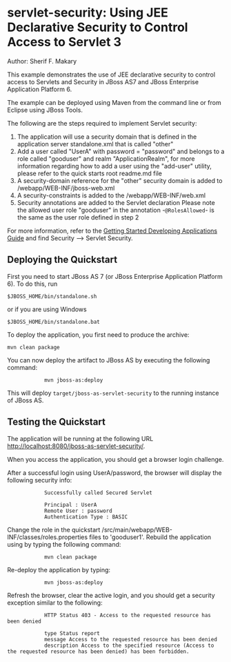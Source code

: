 servlet-security:  Using JEE Declarative Security to Control Access to Servlet 3
====================
Author: Sherif F. Makary

This example demonstrates the use of JEE declarative security to control access to Servlets and Security in JBoss AS7 and JBoss Enterprise Application Platform 6.

The example can be deployed using Maven from the command line or from Eclipse using JBoss Tools.

The following are the steps required to implement Servlet security:

1. The application will use a security domain that is defined in the application server standalone.xml that is called "other"
2. Add a user called "UserA" with password = "password" and belongs to a role called "gooduser" and realm "ApplicationRealm", for more information regarding how to add a user using the "add-user" utility, please refer to the quick starts root readme.md file   
3. A security-domain reference for the "other" security domain is added to /webapp/WEB-INF/jboss-web.xml 
4. A security-constraints is added to the /webapp/WEB-INF/web.xml
5. Security annotations are added to the Servlet declaration
Please note the allowed user role "gooduser" in the annotation -`@RolesAllowed`- is the same as the user role defined in step 2 

For more information, refer to the  <a href="https://docs.jboss.org/author/display/AS71/Getting+Started+Developing+Applications+Guide" title="Getting Started Developing Applications Guide">Getting Started Developing Applications Guide</a> and find Security --> Servlet Security.


## Deploying the Quickstart

First you need to start JBoss AS 7 (or JBoss Enterprise Application Platform 6). To do this, run

    $JBOSS_HOME/bin/standalone.sh

or if you are using Windows

    $JBOSS_HOME/bin/standalone.bat

To deploy the application, you first need to produce the archive:

    mvn clean package


You can now deploy the artifact to JBoss AS by executing the following command:

                mvn jboss-as:deploy

This will deploy `target/jboss-as-servlet-security` to the running instance of JBoss AS.

## Testing the Quickstart

The application will be running at the following URL <http://localhost:8080/jboss-as-servlet-security/>.

When you access the application, you should get a browser login challenge.

After a successful login using UserA/password, the browser will display the following security info:

                Successfully called Secured Servlet

				Principal : UserA
				Remote User : password
				Authentication Type : BASIC

Change the role in the quickstart /src/main/webapp/WEB-INF/classes/roles.properties files to 'gooduser1'. 
Rebuild the application using by typing the following command:

                mvn clean package

Re-deploy the application by typing:

                mvn jboss-as:deploy

Refresh the browser, clear the active login, and you should get a security exception similar to the following: 

                HTTP Status 403 - Access to the requested resource has been denied

                type Status report
                message Access to the requested resource has been denied
                description Access to the specified resource (Access to the requested resource has been denied) has been forbidden.

